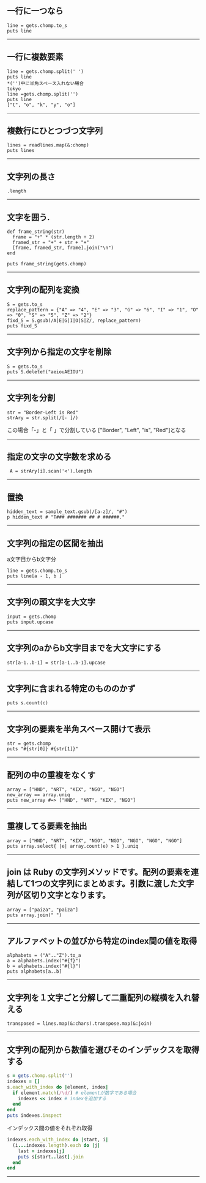 ## 一行に一つなら
```
line = gets.chomp.to_s
puts line
```

---
## 一行に複数要素
```
line = gets.chomp.split(' ')
puts line
*('')中に半角スペース入れない場合
tokyo
line =gets.chomp.split('')
puts line
["t", "o", "k", "y", "o"]
```

---
## 複数行にひとつづつ文字列
```
lines = readlines.map(&:chomp)
puts lines
```

---
## 文字列の長さ
```
.length
```
---
## 文字を囲う. 
```
def frame_string(str)
  frame = "+" * (str.length + 2) 
  framed_str = "+" + str + "+"
  [frame, framed_str, frame].join("\n")
end

puts frame_string(gets.chomp)
```

---
## 文字列の配列を変換
```
S = gets.to_s
replace_pattern = {"A" => "4", "E" => "3", "G" => "6", "I" => "1", "O" => "0", "S" => "5", "Z" => "2"}
fixd_S = S.gsub(/A|E|G|I|O|S|Z/, replace_pattern)
puts fixd_S
```

---
## 文字列から指定の文字を削除
```
S = gets.to_s
puts S.delete!("aeiouAEIOU")
```

---
## 文字列を分割
```
str = "Border-Left is Red"
strAry = str.split(/[- ]/)
```

この場合「-」と「 」で分割している
["Border", "Left", "is", "Red"]となる

---
## 指定の文字の文字数を求める
```
 A = strAry[i].scan('<').length
```
 
---
## 置換
```
hidden_text = sample_text.gsub(/[a-z]/, "#")
p hidden_text # "T### ####### ## # ######."
```

---
## 文字列の指定の区間を抽出
a文字目からb文字分
```
line = gets.chomp.to_s
puts line[a - 1, b ]
```

---
## 文字列の頭文字を大文字
```
input = gets.chomp
puts input.upcase
```

---
## 文字列のaからb文字目までを大文字にする
```
str[a-1..b-1] = str[a-1..b-1].upcase
```

---
## 文字列に含まれる特定のもののかず
```
puts s.count(c)
```

---
## 文字列の要素を半角スペース開けて表示
```
str = gets.chomp
puts "#{str[0]} #{str[1]}"
```

---
## 配列の中の重複をなくす
```
array = ["HND", "NRT", "KIX", "NGO", "NGO"] 
new_array == array.uniq
puts new_array #=> ["HND", "NRT", "KIX", "NGO"] 
```

---
## 重複してる要素を抽出
```
array = ["HND", "NRT", "KIX", "NGO", "NGO", "NGO", "NGO", "NGO"]
puts array.select{ |e| array.count(e) > 1 }.uniq
```

---
## join は Ruby の文字列メソッドです。配列の要素を連結して1つの文字列にまとめます。引数に渡した文字列が区切り文字となります。
```
array = ["paiza", "paiza"]
puts array.join(" ")
```

---
## アルファベットの並びから特定のindex間の値を取得
```
alphabets = ("A".."Z").to_a
a = alphabets.index("#{f}")
b = alphabets.index("#{l}")
puts alphabets[a..b]
```

---
## 文字列を１文字ごと分解して二重配列の縦横を入れ替える
```
transposed = lines.map(&:chars).transpose.map(&:join)
```

---
## 文字列の配列から数値を選びそのインデックスを取得する
```ruby
s = gets.chomp.split('')
indexes = []
s.each_with_index do |element, index|
  if element.match(/\d/) # elementが数字である場合
    indexes << index # indexを追加する
  end
end
puts indexes.inspect
```
インデックス間の値をそれぞれ取得
```ruby
indexes.each_with_index do |start, i|
  (i...indexes.length).each do |j|
    last = indexes[j]
    puts s[start..last].join
  end
end
```
---
